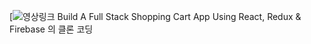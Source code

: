 [![영상링크](https://www.youtube.com/watch?v=_zWOpsv4jW4)
Build A Full Stack Shopping Cart App Using React, Redux & Firebase
의 클론 코딩
